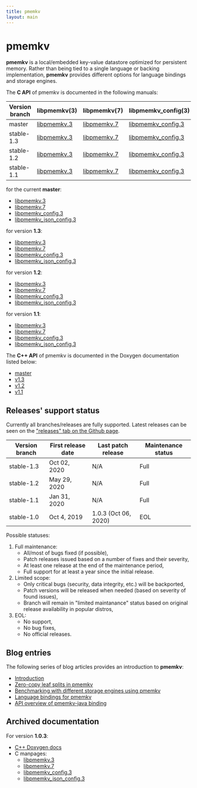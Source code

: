 ```yaml
---
title: pmemkv
layout: main
---
```


# pmemkv

**pmemkv** is a local/embedded key-value datastore optimized for persistent memory.
Rather than being tied to a single language or backing implementation,
**pmemkv** provides different options for language bindings and storage engines.

The **C API** of pmemkv is documented in the following manuals:

| Version branch | libpmemkv(3) | libpmemkv(7) | libpmemkv_config(3) | libpmemkv_json_config(3) |
| -------------- | ------------ | ------------ | ------------------- | ------------------------ |
| master | [libpmemkv.3](./master/manpages/libpmemkv.3.html) | [libpmemkv.7](./master/manpages/libpmemkv.7.html) | [libpmemkv_config.3](./master/manpages/libpmemkv_config.3.html) | [libpmemkv_json_config.3](./master/manpages/libpmemkv_json_config.3.html) |
| stable-1.3 | [libpmemkv.3](./v1.3/manpages/libpmemkv.3.html) | [libpmemkv.7](./v1.3/manpages/libpmemkv.7.html) | [libpmemkv_config.3](./v1.3/manpages/libpmemkv_config.3.html) | [libpmemkv_json_config.3](./v1.3/manpages/libpmemkv_json_config.3.html) |
| stable-1.2 | [libpmemkv.3](./v1.2/manpages/libpmemkv.3.html) | [libpmemkv.7](./v1.2/manpages/libpmemkv.7.html) | [libpmemkv_config.3](./v1.2/manpages/libpmemkv_config.3.html) | [libpmemkv_json_config.3](./v1.2/manpages/libpmemkv_json_config.3.html) |
| stable-1.1 | [libpmemkv.3](./v1.1/manpages/libpmemkv.3.html) | [libpmemkv.7](./v1.1/manpages/libpmemkv.7.html) | [libpmemkv_config.3](./v1.1/manpages/libpmemkv_config.3.html) | [libpmemkv_json_config.3](./v1.1/manpages/libpmemkv_json_config.3.html) |


for the current **master**:

* [libpmemkv.3](./master/manpages/libpmemkv.3.html)
* [libpmemkv.7](./master/manpages/libpmemkv.7.html)
* [libpmemkv_config.3](./master/manpages/libpmemkv_config.3.html)
* [libpmemkv_json_config.3](./master/manpages/libpmemkv_json_config.3.html)

for version **1.3**:

* [libpmemkv.3](./v1.3/manpages/libpmemkv.3.html)
* [libpmemkv.7](./v1.3/manpages/libpmemkv.7.html)
* [libpmemkv_config.3](./v1.3/manpages/libpmemkv_config.3.html)
* [libpmemkv_json_config.3](./v1.3/manpages/libpmemkv_json_config.3.html)

for version **1.2**:

* [libpmemkv.3](./v1.2/manpages/libpmemkv.3.html)
* [libpmemkv.7](./v1.2/manpages/libpmemkv.7.html)
* [libpmemkv_config.3](./v1.2/manpages/libpmemkv_config.3.html)
* [libpmemkv_json_config.3](./v1.2/manpages/libpmemkv_json_config.3.html)

for version **1.1**:

* [libpmemkv.3](./v1.1/manpages/libpmemkv.3.html)
* [libpmemkv.7](./v1.1/manpages/libpmemkv.7.html)
* [libpmemkv_config.3](./v1.1/manpages/libpmemkv_config.3.html)
* [libpmemkv_json_config.3](./v1.1/manpages/libpmemkv_json_config.3.html)

The **C++ API** of pmemkv is documented in the Doxygen documentation listed below:

* [master](./master/doxygen/index.html)
* [v1.3](./v1.3/doxygen/index.html)
* [v1.2](./v1.2/doxygen/index.html)
* [v1.1](./v1.1/doxygen/index.html)

## Releases' support status

Currently all branches/releases are fully supported. Latest releases can be
seen on the ["releases" tab on the Github page](https://github.com/pmem/pmemkv/releases).

| Version branch | First release date | Last patch release | Maintenance status |
| -------------- | ------------------ | ------------------ | ------------------ |
| stable-1.3 | Oct 02, 2020 | N/A | Full |
| stable-1.2 | May 29, 2020 | N/A | Full |
| stable-1.1 | Jan 31, 2020 | N/A | Full |
| stable-1.0 | Oct 4, 2019 | 1.0.3 (Oct 06, 2020) | EOL |

Possible statuses:
1. Full maintenance:
	* All/most of bugs fixed (if possible),
	* Patch releases issued based on a number of fixes and their severity,
	* At least one release at the end of the maintenance period,
	* Full support for at least a year since the initial release.
2. Limited scope:
	* Only critical bugs (security, data integrity, etc.) will be backported,
	* Patch versions will be released when needed (based on severity of found issues),
	* Branch will remain in "limited maintanance" status based on original release availability in popular distros,
3. EOL:
	* No support,
	* No bug fixes,
	* No official releases.

## Blog entries

The following series of blog articles provides an introduction to **pmemkv**:

* [Introduction](https://pmem.io/2017/02/21/pmemkv-intro.html)
* [Zero-copy leaf splits in pmemkv](https://pmem.io/2017/03/09/pmemkv-zero-copy-leaf-splits.html)
* [Benchmarking with different storage engines using pmemkv](https://pmem.io/2017/12/27/pmemkv-benchmarking-engines.html)
* [Language bindings for pmemkv](https://pmem.io/2020/03/04/pmemkv-bindings.html)
* [API overview of pmemkv-java binding](https://pmem.io/2020/10/30/pmemkv-java-binding.html)

## Archived documentation

For version **1.0.3**:

* [C++ Doxygen docs](./v1.0/doxygen/index.html)
* C manpages:
  * [libpmemkv.3](./v1.0/manpages/libpmemkv.3.html)
  * [libpmemkv.7](./v1.0/manpages/libpmemkv.7.html)
  * [libpmemkv_config.3](./v1.0/manpages/libpmemkv_config.3.html)
  * [libpmemkv_json_config.3](./v1.0/manpages/libpmemkv_json_config.3.html)
